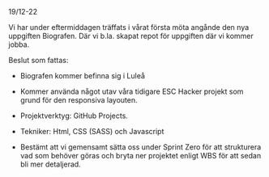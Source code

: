 19/12-22

Vi har under eftermiddagen träffats i vårat första möta angånde den nya uppgiften Biografen. Där vi b.la. skapat repot för uppgiften där vi kommer jobba.

Beslut som fattas:

- Biografen kommer befinna sig i Luleå

- Kommer använda något utav våra tidigare ESC Hacker projekt som grund för den responsiva layouten.

- Projektverktyg: GitHub Projects.​

- Tekniker: Html, CSS (SASS) och Javascript

- Bestämt att vi gemensamt sätta oss under Sprint Zero för att strukturera vad som behöver göras och bryta ner projektet enligt WBS för att sedan bli mer detaljerad.

